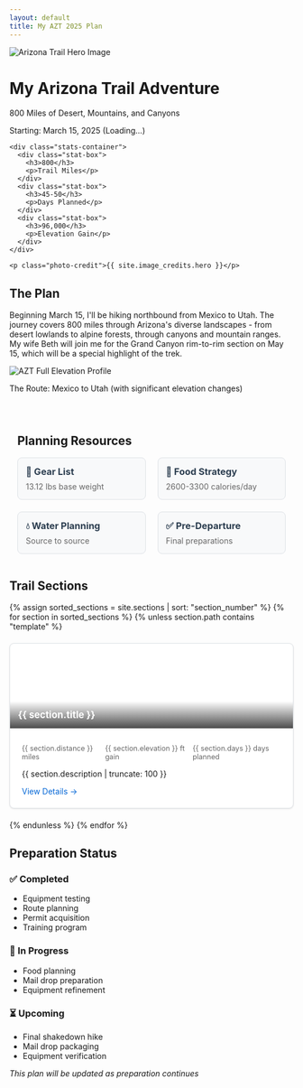 ```yaml
---
layout: default
title: My AZT 2025 Plan
---
```


<style>
.quick-links {
  margin: 2em 0;
  padding: 1em;
}

.link-grid {
  display: grid;
  grid-template-columns: repeat(auto-fit, minmax(200px, 1fr));
  gap: 1.5em;
  margin-top: 1em;
}

.link-card {
  background: #f8f9fa;
  border: 1px solid #dee2e6;
  border-radius: 8px;
  padding: 1em;
  text-decoration: none;
  color: inherit;
  transition: transform 0.2s;
}

.link-card:hover {
  transform: translateY(-2px);
  box-shadow: 0 2px 8px rgba(0,0,0,0.1);
}

.link-card h3 {
  margin: 0 0 0.5em 0;
  color: #2c3e50;
}

.link-card p {
  margin: 0;
  color: #666;
}

.section-grid {
  margin: 2em 0;
}

.sections-container {
  display: grid;
  grid-template-columns: repeat(auto-fit, minmax(300px, 1fr));
  gap: 1.5em;
  margin-top: 1em;
}

.section-card {
  background: #fff;
  border: 1px solid #dee2e6;
  border-radius: 8px;
  overflow: hidden;
  box-shadow: 0 1px 3px rgba(0,0,0,0.1);
}

.section-image {
  height: 150px;
  background-size: cover;
  background-position: center;
  position: relative;
}

.section-image-overlay {
  position: absolute;
  bottom: 0;
  left: 0;
  right: 0;
  padding: 1em;
  background: linear-gradient(transparent, rgba(0,0,0,0.7));
  color: white;
}

.section-image-overlay h3 {
  margin: 0;
  font-size: 1.2em;
}

.section-content {
  padding: 1.5em;
}

.section-details {
  display: flex;
  justify-content: space-between;
  align-items: center;
  margin-top: 1em;
}

.section-stats {
  display: flex;
  gap: 1em;
  margin: 0.5em 0;
  font-size: 0.9em;
  color: #666;
}

.section-link {
  display: inline-block;
  color: #0366d6;
  text-decoration: none;
}

.section-link:hover {
  text-decoration: underline;
}
</style>

<div class="hero-section">
  <img src="{{ site.baseurl }}/assets/images/azt-hero.jpg" alt="Arizona Trail Hero Image" class="hero-image">
  <div class="hero-content">
    <h1>My Arizona Trail Adventure</h1>
    <p class="subtitle">800 Miles of Desert, Mountains, and Canyons</p>
    <div class="countdown">
      <p>Starting: March 15, 2025 (<span id="countdown">Loading...</span>)</p>
    </div>
    
    <div class="stats-container">
      <div class="stat-box">
        <h3>800</h3>
        <p>Trail Miles</p>
      </div>
      <div class="stat-box">
        <h3>45-50</h3>
        <p>Days Planned</p>
      </div>
      <div class="stat-box">
        <h3>96,000</h3>
        <p>Elevation Gain</p>
      </div>
    </div>
    
    <p class="photo-credit">{{ site.image_credits.hero }}</p>
  </div>
</div>

<div class="trail-overview">
  <h2>The Plan</h2>
  <p>Beginning March 15, I'll be hiking northbound from Mexico to Utah. The journey covers 800 miles through Arizona's diverse landscapes - from desert lowlands to alpine forests, through canyons and mountain ranges. My wife Beth will join me for the Grand Canyon rim-to-rim section on May 15, which will be a special highlight of the trek.</p>
</div>

<div class="elevation-overview">
  <img src="{{ site.baseurl }}/assets/images/elevation/azt_elevation_profile.png" alt="AZT Full Elevation Profile" class="full-elevation-profile">
  <p class="caption">The Route: Mexico to Utah (with significant elevation changes)</p>
</div>

<div class="quick-links">
  <h2>Planning Resources</h2>
  <div class="link-grid">
    <a href="{{ site.baseurl }}/gear-list" class="link-card">
      <h3>🎒 Gear List</h3>
      <p>13.12 lbs base weight</p>
    </a>
    <a href="{{ site.baseurl }}/food-plan" class="link-card">
      <h3>🍎 Food Strategy</h3>
      <p>2600-3300 calories/day</p>
    </a>
    <a href="{{ site.baseurl }}/water-strategies" class="link-card">
      <h3>💧 Water Planning</h3>
      <p>Source to source</p>
    </a>
    <a href="{{ site.baseurl }}/pre-departure-checklist" class="link-card">
      <h3>✅ Pre-Departure</h3>
      <p>Final preparations</p>
    </a>
  </div>
</div>

<div class="section-grid">
  <h2>Trail Sections</h2>
  <div class="sections-container">
    {% assign sorted_sections = site.sections | sort: "section_number" %}
    {% for section in sorted_sections %}
    {% unless section.path contains "template" %}
    <div class="section-card">
      <div class="section-image" style="background-image: url('{{ site.baseurl }}/assets/images/elevation/{{ section.section_number | prepend: '0' | slice: -2, 2 }}_elevation.png')">
        <div class="section-image-overlay">
          <h3>{{ section.title }}</h3>
        </div>
      </div>
      <div class="section-content">
        <div class="section-stats">
          <span>{{ section.distance }} miles</span>
          <span>{{ section.elevation }} ft gain</span>
          <span>{{ section.days }} days planned</span>
        </div>
        <p>{{ section.description | truncate: 100 }}</p>
        <div class="section-details">
          <a href="{{ section.url | prepend: site.baseurl }}" class="section-link">View Details →</a>
        </div>
      </div>
    </div>
    {% endunless %}
    {% endfor %}
  </div>
</div>

<div class="preparation-status">
  <h2>Preparation Status</h2>
  <div class="status-grid">
    <div class="status-item">
      <h3>✅ Completed</h3>
      <ul>
        <li>Equipment testing</li>
        <li>Route planning</li>
        <li>Permit acquisition</li>
        <li>Training program</li>
      </ul>
    </div>
    <div class="status-item">
      <h3>🚧 In Progress</h3>
      <ul>
        <li>Food planning</li>
        <li>Mail drop preparation</li>
        <li>Equipment refinement</li>
      </ul>
    </div>
    <div class="status-item">
      <h3>⏳ Upcoming</h3>
      <ul>
        <li>Final shakedown hike</li>
        <li>Mail drop packaging</li>
        <li>Equipment verification</li>
      </ul>
    </div>
  </div>
</div>

<script>
  // Countdown Timer
  function updateCountdown() {
    const startDate = new Date('2025-03-15T07:00:00');
    const now = new Date();
    const diff = startDate - now;
    
    const days = Math.floor(diff / (1000 * 60 * 60 * 24));
    const hours = Math.floor((diff % (1000 * 60 * 60 * 24)) / (1000 * 60 * 60));
    
    document.getElementById('countdown').innerHTML = `${days} days, ${hours} hours`;
  }
  
  updateCountdown();
  setInterval(updateCountdown, 3600000); // Update every hour
</script>

*This plan will be updated as preparation continues* 